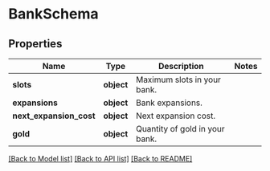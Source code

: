 # BankSchema

## Properties
Name | Type | Description | Notes
------------ | ------------- | ------------- | -------------
**slots** | **object** | Maximum slots in your bank. | 
**expansions** | **object** | Bank expansions. | 
**next_expansion_cost** | **object** | Next expansion cost. | 
**gold** | **object** | Quantity of gold in your bank. | 

[[Back to Model list]](../README.md#documentation-for-models) [[Back to API list]](../README.md#documentation-for-api-endpoints) [[Back to README]](../README.md)


